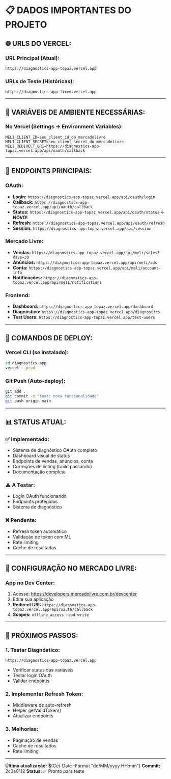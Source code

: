 # 📋 DADOS IMPORTANTES DO PROJETO

## 🌐 **URLS DO VERCEL:**

### **URL Principal (Atual):**
```
https://diagnostics-app-topaz.vercel.app
```

### **URLs de Teste (Históricas):**
```
https://diagnostics-app-fixed.vercel.app
```

---

## 🔑 **VARIÁVEIS DE AMBIENTE NECESSÁRIAS:**

### **No Vercel (Settings → Environment Variables):**
```
MELI_CLIENT_ID=seu_client_id_do_mercadolivre
MELI_CLIENT_SECRET=seu_client_secret_do_mercadolivre  
MELI_REDIRECT_URI=https://diagnostics-app-topaz.vercel.app/api/oauth/callback
```

---

## 🎯 **ENDPOINTS PRINCIPAIS:**

### **OAuth:**
- **Login:** `https://diagnostics-app-topaz.vercel.app/api/oauth/login`
- **Callback:** `https://diagnostics-app-topaz.vercel.app/api/oauth/callback`
- **Status:** `https://diagnostics-app-topaz.vercel.app/api/oauth/status` ← **NOVO!**
- **Refresh:** `https://diagnostics-app-topaz.vercel.app/api/oauth/refresh`
- **Session:** `https://diagnostics-app-topaz.vercel.app/api/session`

### **Mercado Livre:**
- **Vendas:** `https://diagnostics-app-topaz.vercel.app/api/meli/sales?days=30`
- **Anúncios:** `https://diagnostics-app-topaz.vercel.app/api/meli/ads`
- **Conta:** `https://diagnostics-app-topaz.vercel.app/api/meli/account-info`
- **Notificações:** `https://diagnostics-app-topaz.vercel.app/api/meli/notifications`

### **Frontend:**
- **Dashboard:** `https://diagnostics-app-topaz.vercel.app/dashboard`
- **Diagnóstico:** `https://diagnostics-app-topaz.vercel.app/diagnostics`
- **Test Users:** `https://diagnostics-app-topaz.vercel.app/test-users`

---

## 🚀 **COMANDOS DE DEPLOY:**

### **Vercel CLI (se instalado):**
```bash
cd diagnostics-app
vercel --prod
```

### **Git Push (Auto-deploy):**
```bash
git add .
git commit -m "feat: nova funcionalidade"
git push origin main
```

---

## 📊 **STATUS ATUAL:**

### **✅ Implementado:**
- Sistema de diagnóstico OAuth completo
- Dashboard visual de status
- Endpoints de vendas, anúncios, conta
- Correções de linting (build passando)
- Documentação completa

### **⚠️ A Testar:**
- Login OAuth funcionando
- Endpoints protegidos
- Sistema de diagnóstico

### **❌ Pendente:**
- Refresh token automático
- Validação de token com ML
- Rate limiting
- Cache de resultados

---

## 🔧 **CONFIGURAÇÃO NO MERCADO LIVRE:**

### **App no Dev Center:**
1. Acesse: https://developers.mercadolivre.com.br/devcenter
2. Edite sua aplicação
3. **Redirect URI:** `https://diagnostics-app-topaz.vercel.app/api/oauth/callback`
4. **Scopes:** `offline_access read write`

---

## 📝 **PRÓXIMOS PASSOS:**

### **1. Testar Diagnóstico:**
```
https://diagnostics-app-topaz.vercel.app
```
- Verificar status das variáveis
- Testar login OAuth
- Validar endpoints

### **2. Implementar Refresh Token:**
- Middleware de auto-refresh
- Helper getValidToken()
- Atualizar endpoints

### **3. Melhorias:**
- Paginação de vendas
- Cache de resultados
- Rate limiting

---

**Última atualização:** $(Get-Date -Format "dd/MM/yyyy HH:mm")
**Commit:** 2c3e0112
**Status:** ✅ Pronto para teste
